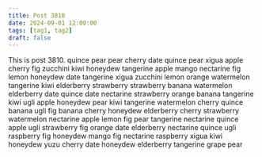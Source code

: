 ```yaml
---
title: Post 3810
date: 2024-09-01 12:00:00
tags: [tag1, tag2]
draft: false
---
```

This is post 3810.
quince
pear
pear
cherry
date
quince
pear
xigua
apple
cherry
fig
zucchini
kiwi
honeydew
tangerine
apple
mango
nectarine
fig
lemon
honeydew
date
tangerine
xigua
zucchini
lemon
orange
watermelon
tangerine
kiwi
elderberry
strawberry
strawberry
banana
watermelon
elderberry
date
quince
date
nectarine
strawberry
orange
banana
tangerine
kiwi
ugli
apple
honeydew
pear
kiwi
tangerine
watermelon
cherry
quince
banana
ugli
fig
banana
cherry
honeydew
elderberry
cherry
strawberry
watermelon
nectarine
apple
lemon
fig
pear
tangerine
nectarine
quince
apple
ugli
strawberry
fig
orange
date
elderberry
nectarine
quince
ugli
raspberry
fig
honeydew
mango
fig
nectarine
raspberry
xigua
kiwi
honeydew
yuzu
cherry
date
honeydew
elderberry
tangerine
grape
pear

